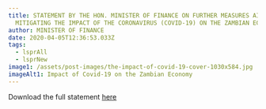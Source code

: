 ```yaml
---
title: STATEMENT BY THE HON. MINISTER OF FINANCE ON FURTHER MEASURES AIMED AT
  MITIGATING THE IMPACT OF THE CORONAVIRUS (COVID-19) ON THE ZAMBIAN ECONOMY
author: MINISTER OF FINANCE
date: 2020-04-05T12:36:53.033Z
tags:
  - lsprAll
  - lsprNew
image1: /assets/post-images/the-impact-of-covid-19-cover-1030x584.jpg
imageAlt1: Impact of Covid-19 on the Zambian Economy
---
```

Download the full statement [here](\assets\documents\statements\MOF-Statement-April-2020.pdf)